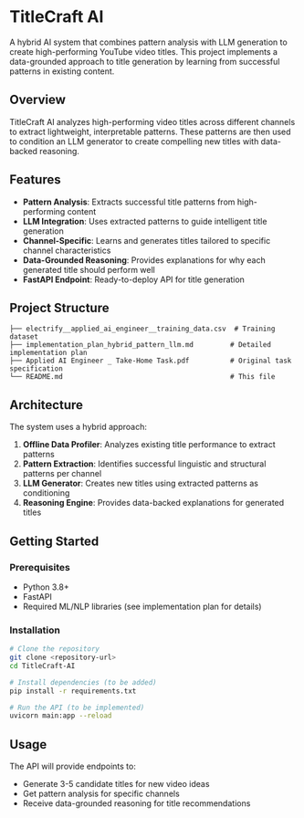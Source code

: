 # TitleCraft AI

A hybrid AI system that combines pattern analysis with LLM generation to create high-performing YouTube video titles. This project implements a data-grounded approach to title generation by learning from successful patterns in existing content.

## Overview

TitleCraft AI analyzes high-performing video titles across different channels to extract lightweight, interpretable patterns. These patterns are then used to condition an LLM generator to create compelling new titles with data-backed reasoning.

## Features

- **Pattern Analysis**: Extracts successful title patterns from high-performing content
- **LLM Integration**: Uses extracted patterns to guide intelligent title generation
- **Channel-Specific**: Learns and generates titles tailored to specific channel characteristics
- **Data-Grounded Reasoning**: Provides explanations for why each generated title should perform well
- **FastAPI Endpoint**: Ready-to-deploy API for title generation

## Project Structure

```
├── electrify__applied_ai_engineer__training_data.csv  # Training dataset
├── implementation_plan_hybrid_pattern_llm.md         # Detailed implementation plan
├── Applied AI Engineer _ Take-Home Task.pdf          # Original task specification
└── README.md                                         # This file
```

## Architecture

The system uses a hybrid approach:

1. **Offline Data Profiler**: Analyzes existing title performance to extract patterns
2. **Pattern Extraction**: Identifies successful linguistic and structural patterns per channel  
3. **LLM Generator**: Creates new titles using extracted patterns as conditioning
4. **Reasoning Engine**: Provides data-backed explanations for generated titles

## Getting Started

### Prerequisites

- Python 3.8+
- FastAPI
- Required ML/NLP libraries (see implementation plan for details)

### Installation

```bash
# Clone the repository
git clone <repository-url>
cd TitleCraft-AI

# Install dependencies (to be added)
pip install -r requirements.txt

# Run the API (to be implemented)
uvicorn main:app --reload
```

## Usage

The API will provide endpoints to:
- Generate 3-5 candidate titles for new video ideas
- Get pattern analysis for specific channels
- Receive data-grounded reasoning for title recommendations

